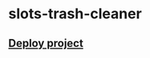 # slots-trash-cleaner

## [Deploy project](https://znogoudj.github.io/slots-trash-cleaner/index.html)
